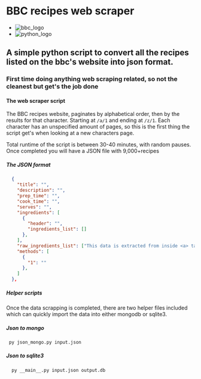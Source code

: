# BBC recipes web scraper
- ![bbc_logo](https://static.wikia.nocookie.net/logopedia/images/d/d7/BBC_2021.svg/revision/latest/scale-to-width-down/250?cb=20210705123032)
- ![python_logo](https://www.python.org/static/community_logos/python-powered-w-100x40.png)
  
## A simple python script to convert all the recipes listed on the bbc's website into json format.

### First time doing anything web scraping related, so not the cleanest but get's the job done 

#### The web scraper script
 The BBC recipes website, paginates by alphabetical order, then by the results for that character. Starting at ```/a/1``` and ending at ```/z/1```. Each character has an unspecified amount of pages, so this is the first thing the script get's when looking at a new characters page.

 Total runtime of the script is between 30-40 minutes, with random pauses. Once completed you will have a JSON file with 9,000+recipes

##### The JSON format
```json
  {
    "title": "",
    "description": "",
    "prep_time": "",
    "cook_time": "",
    "serves": "",
    "ingredients": [
      {
        "header": "",
        "ingredients_list": []
      },
    ],
    "raw_ingredients_list": ["This data is extracted from inside <a> tags which included links to the ingredient, as the ingredients_list contains measurements ect, and i wanted a clean array of the raw ingredients names to do some filtering "],
    "methods": [
      {
        "1": ""
      },
    ]
  },
``` 

##### Helper scripts
 Once the data scrapping is completed, there are two helper files included which can quickly import the data into either mongodb or sqlite3.

##### Json to mongo
 ```bash
  py json_mongo.py input.json
 ```

##### Json to sqlite3
```bash
  py __main__.py input.json output.db
```
 
